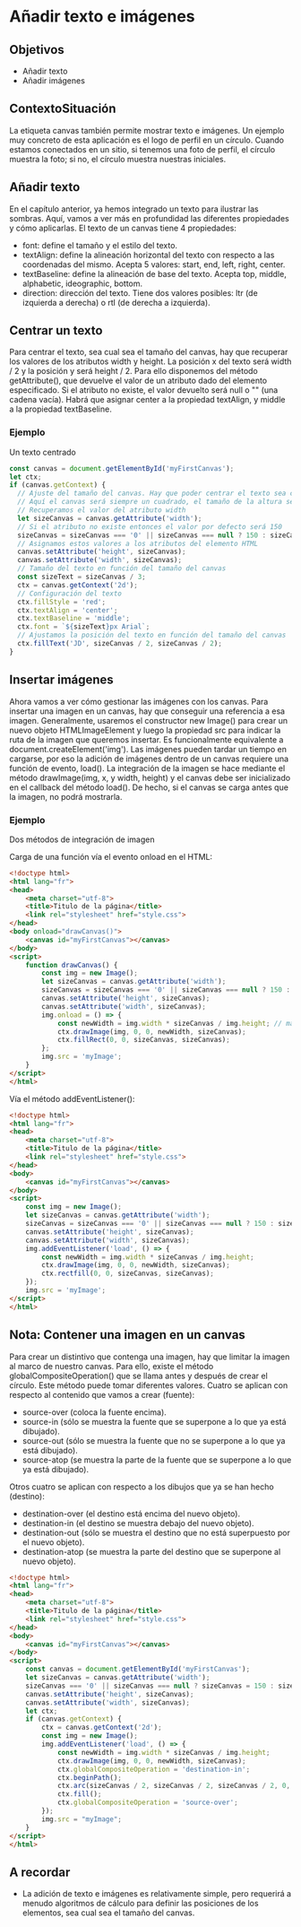 # Añadir texto e imágenes

## Objetivos

- Añadir texto
- Añadir imágenes

## ContextoSituación

La etiqueta canvas también permite mostrar texto e imágenes. Un ejemplo muy concreto de esta aplicación es el logo de perfil en un círculo. Cuando estamos conectados en un sitio, si tenemos una foto de perfil, el círculo muestra la foto; si no, el círculo muestra nuestras iniciales.

## Añadir texto

En el capítulo anterior, ya hemos integrado un texto para ilustrar las sombras. Aquí, vamos a ver más en profundidad las diferentes propiedades y cómo aplicarlas. El texto de un canvas tiene 4 propiedades:

- font: define el tamaño y el estilo del texto.
- textAlign: define la alineación horizontal del texto con respecto a las coordenadas del mismo. Acepta 5 valores: start, end, left, right, center.
- textBaseline: define la alineación de base del texto. Acepta top, middle, alphabetic, ideographic, bottom.
- direction: dirección del texto. Tiene dos valores posibles: ltr (de izquierda a derecha) o rtl (de derecha a izquierda).

## Centrar un texto

Para centrar el texto, sea cual sea el tamaño del canvas, hay que recuperar los valores de los atributos width y height. La posición x del texto será width / 2 y la posición y será height / 2. Para ello disponemos del método getAttribute(), que devuelve el valor de un atributo dado del elemento especificado. Si el atributo no existe, el valor devuelto será null o "" (una cadena vacía). Habrá que asignar center a la propiedad textAlign, y middle a la propiedad textBaseline.

### Ejemplo

Un texto centrado

```javascript
const canvas = document.getElementById('myFirstCanvas');
let ctx;
if (canvas.getContext) {
  // Ajuste del tamaño del canvas. Hay que poder centrar el texto sea cual sea el tamaño del canvas
  // Aquí el canvas será siempre un cuadrado, el tamaño de la altura será siempre igual al de la anchura.
  // Recuperamos el valor del atributo width
  let sizeCanvas = canvas.getAttribute('width');
  // Si el atributo no existe entonces el valor por defecto será 150
  sizeCanvas = sizeCanvas === '0' || sizeCanvas === null ? 150 : sizeCanvas;
  // Asignamos estos valores a los atributos del elemento HTML
  canvas.setAttribute('height', sizeCanvas);
  canvas.setAttribute('width', sizeCanvas);
  // Tamaño del texto en función del tamaño del canvas
  const sizeText = sizeCanvas / 3;
  ctx = canvas.getContext('2d');
  // Configuración del texto
  ctx.fillStyle = 'red';
  ctx.textAlign = 'center';
  ctx.textBaseline = 'middle';
  ctx.font = `${sizeText}px Arial`;
  // Ajustamos la posición del texto en función del tamaño del canvas
  ctx.fillText('JD', sizeCanvas / 2, sizeCanvas / 2);
}
```

## Insertar imágenes

Ahora vamos a ver cómo gestionar las imágenes con los canvas. Para insertar una imagen en un canvas, hay que conseguir una referencia a esa imagen. Generalmente, usaremos el constructor new Image() para crear un nuevo objeto HTMLImageElement y luego la propiedad src para indicar la ruta de la imagen que queremos insertar. Es funcionalmente equivalente a document.createElement('img'). Las imágenes pueden tardar un tiempo en cargarse, por eso la adición de imágenes dentro de un canvas requiere una función de evento, load(). La integración de la imagen se hace mediante el método drawImage(img, x, y width, height) y el canvas debe ser inicializado en el callback del método load(). De hecho, si el canvas se carga antes que la imagen, no podrá mostrarla.

### Ejemplo

Dos métodos de integración de imagen

Carga de una función vía el evento onload en el HTML:

```html
<!doctype html>
<html lang="fr">
<head>
    <meta charset="utf-8">
    <title>Titulo de la página</title>
    <link rel="stylesheet" href="style.css">
</head>
<body onload="drawCanvas()">
    <canvas id="myFirstCanvas"></canvas>
</body>
<script>
    function drawCanvas() {
        const img = new Image();
        let sizeCanvas = canvas.getAttribute('width');
        sizeCanvas = sizeCanvas === '0' || sizeCanvas === null ? 150 : sizeCanvas;
        canvas.setAttribute('height', sizeCanvas);
        canvas.setAttribute('width', sizeCanvas);
        img.onload = () => {
            const newWidth = img.width * sizeCanvas / img.height; // mantiene las proporciones de la imagen.
            ctx.drawImage(img, 0, 0, newWidth, sizeCanvas);
            ctx.fillRect(0, 0, sizeCanvas, sizeCanvas);
        };
        img.src = 'myImage';
    }
</script>
</html>
```

Vía el método addEventListener():

```html
<!doctype html>
<html lang="fr">
<head>
    <meta charset="utf-8">
    <title>Titulo de la página</title>
    <link rel="stylesheet" href="style.css">
</head>
<body>
    <canvas id="myFirstCanvas"></canvas>
</body>
<script>
    const img = new Image();
    let sizeCanvas = canvas.getAttribute('width');
    sizeCanvas = sizeCanvas === '0' || sizeCanvas === null ? 150 : sizeCanvas;
    canvas.setAttribute('height', sizeCanvas);
    canvas.setAttribute('width', sizeCanvas);
    img.addEventListener('load', () => {
        const newWidth = img.width * sizeCanvas / img.height;
        ctx.drawImage(img, 0, 0, newWidth, sizeCanvas);
        ctx.rectfill(0, 0, sizeCanvas, sizeCanvas);
    });
    img.src = 'myImage';
</script>
</html>
```

## Nota: Contener una imagen en un canvas

Para crear un distintivo que contenga una imagen, hay que limitar la imagen al marco de nuestro canvas. Para ello, existe el método globalCompositeOperation() que se llama antes y después de crear el círculo. Este método puede tomar diferentes valores. Cuatro se aplican con respecto al contenido que vamos a crear (fuente):

- source-over (coloca la fuente encima).
- source-in (sólo se muestra la fuente que se superpone a lo que ya está dibujado).
- source-out (sólo se muestra la fuente que no se superpone a lo que ya está dibujado).
- source-atop (se muestra la parte de la fuente que se superpone a lo que ya está dibujado).

Otros cuatro se aplican con respecto a los dibujos que ya se han hecho (destino):

- destination-over (el destino está encima del nuevo objeto).
- destination-in (el destino se muestra debajo del nuevo objeto).
- destination-out (sólo se muestra el destino que no está superpuesto por el nuevo objeto).
- destination-atop (se muestra la parte del destino que se superpone al nuevo objeto).

```html
<!doctype html>
<html lang="fr">
<head>
    <meta charset="utf-8">
    <title>Titulo de la página</title>
    <link rel="stylesheet" href="style.css">
</head>
<body>
    <canvas id="myFirstCanvas"></canvas>
</body>
<script>
    const canvas = document.getElementById('myFirstCanvas');
    let sizeCanvas = canvas.getAttribute('width');
    sizeCanvas === '0' || sizeCanvas === null ? sizeCanvas = 150 : sizeCanvas;
    canvas.setAttribute('height', sizeCanvas);
    canvas.setAttribute('width', sizeCanvas);
    let ctx;
    if (canvas.getContext) {
        ctx = canvas.getContext('2d');
        const img = new Image();
        img.addEventListener('load', () => {
            const newWidth = img.width * sizeCanvas / img.height;
            ctx.drawImage(img, 0, 0, newWidth, sizeCanvas);
            ctx.globalCompositeOperation = 'destination-in';
            ctx.beginPath();
            ctx.arc(sizeCanvas / 2, sizeCanvas / 2, sizeCanvas / 2, 0, 2 * Math.PI);
            ctx.fill();
            ctx.globalCompositeOperation = 'source-over';
        });
        img.src = "myImage";
    }
</script>
</html>
```

## A recordar

- La adición de texto e imágenes es relativamente simple, pero requerirá a menudo algoritmos de cálculo para definir las posiciones de los elementos, sea cual sea el tamaño del canvas.